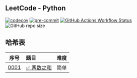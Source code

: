 ## LeetCode - Python

[![codecov](https://codecov.io/github/shilin83/leetcode-python/graph/badge.svg?token=CYFLA9OKSQ)](https://codecov.io/github/shilin83/leetcode-python)
[![pre-commit](https://img.shields.io/badge/pre--commit-enabled-brightgreen?logo=pre-commit)](https://github.com/pre-commit/pre-commit)
[![GitHub Actions Workflow Status](https://img.shields.io/github/actions/workflow/status/shilin83/leetcode-python/ci.yml?branch=main&style=flat-square&logo=github&label=CI)](https://github.com/shilin83/leetcode-python/actions/workflows/ci.yml)
![GitHub repo size](https://img.shields.io/github/repo-size/shilin83/leetcode-python?style=flat-square&label=Repo%20size)

## 哈希表

|                序号                 | 题目                                                  | 难度 |
|:---------------------------------:|:----------------------------------------------------|:--:|
| [0001](src/solutions/problem0001) | [✅ 两数之和](https://leetcode-cn.com/problems/two-sum/) | 简单 |
